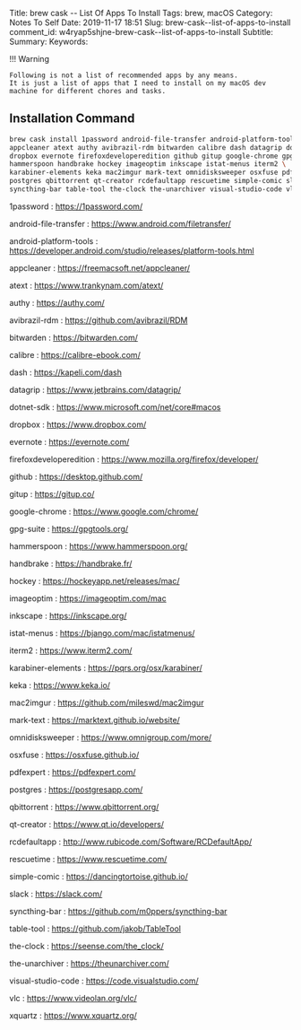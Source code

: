 Title: brew cask -- List Of Apps To Install
Tags: brew, macOS
Category: Notes To Self
Date: 2019-11-17 18:51
Slug: brew-cask--list-of-apps-to-install
comment_id: w4ryap5shjne-brew-cask--list-of-apps-to-install
Subtitle:
Summary:
Keywords:

!!! Warning

    Following is not a list of recommended apps by any means.
    It is just a list of apps that I need to install on my macOS dev machine for different chores and tasks.

## Installation Command

```bash
brew cask install 1password android-file-transfer android-platform-tools \
appcleaner atext authy avibrazil-rdm bitwarden calibre dash datagrip dotnet-sdk \
dropbox evernote firefoxdeveloperedition github gitup google-chrome gpg-suite \
hammerspoon handbrake hockey imageoptim inkscape istat-menus iterm2 \
karabiner-elements keka mac2imgur mark-text omnidisksweeper osxfuse pdfexpert \
postgres qbittorrent qt-creator rcdefaultapp rescuetime simple-comic slack \
syncthing-bar table-tool the-clock the-unarchiver visual-studio-code vlc xquartz
```

1password
: <https://1password.com/>

android-file-transfer
: <https://www.android.com/filetransfer/>

android-platform-tools
: <https://developer.android.com/studio/releases/platform-tools.html>

appcleaner
: <https://freemacsoft.net/appcleaner/>

atext
: <https://www.trankynam.com/atext/>

authy
: <https://authy.com/>

avibrazil-rdm
: <https://github.com/avibrazil/RDM>

bitwarden
: <https://bitwarden.com/>

calibre
: <https://calibre-ebook.com/>

dash
: <https://kapeli.com/dash>

datagrip
: <https://www.jetbrains.com/datagrip/>

dotnet-sdk
: <https://www.microsoft.com/net/core#macos>

dropbox
: <https://www.dropbox.com/>

evernote
: <https://evernote.com/>

firefoxdeveloperedition
: <https://www.mozilla.org/firefox/developer/>

github
: <https://desktop.github.com/>

gitup
: <https://gitup.co/>

google-chrome
: <https://www.google.com/chrome/>

gpg-suite
: <https://gpgtools.org/>

hammerspoon
: <https://www.hammerspoon.org/>

handbrake
: <https://handbrake.fr/>

hockey
: <https://hockeyapp.net/releases/mac/>

imageoptim
: <https://imageoptim.com/mac>

inkscape
: <https://inkscape.org/>

istat-menus
: <https://bjango.com/mac/istatmenus/>

iterm2
: <https://www.iterm2.com/>

karabiner-elements
: <https://pqrs.org/osx/karabiner/>

keka
: <https://www.keka.io/>

mac2imgur
: <https://github.com/mileswd/mac2imgur>

mark-text
: <https://marktext.github.io/website/>

omnidisksweeper
: <https://www.omnigroup.com/more/>

osxfuse
: <https://osxfuse.github.io/>

pdfexpert
: <https://pdfexpert.com/>

postgres
: <https://postgresapp.com/>

qbittorrent
: <https://www.qbittorrent.org/>

qt-creator
: <https://www.qt.io/developers/>

rcdefaultapp
: <http://www.rubicode.com/Software/RCDefaultApp/>

rescuetime
: <https://www.rescuetime.com/>

simple-comic
: <https://dancingtortoise.github.io/>

slack
: <https://slack.com/>

syncthing-bar
: <https://github.com/m0ppers/syncthing-bar>

table-tool
: <https://github.com/jakob/TableTool>

the-clock
: <https://seense.com/the_clock/>

the-unarchiver
: <https://theunarchiver.com/>

visual-studio-code
: <https://code.visualstudio.com/>

vlc
: <https://www.videolan.org/vlc/>

xquartz
: <https://www.xquartz.org/>
